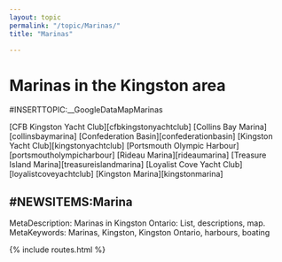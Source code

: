 ```yaml
---
layout: topic
permalink: "/topic/Marinas/"
title: "Marinas"

---
```


<h1>Marinas in the Kingston area</h1>

#INSERTTOPIC:__GoogleDataMapMarinas

[CFB Kingston Yacht Club][cfbkingstonyachtclub]
[Collins Bay Marina][collinsbaymarina]
[Confederation Basin][confederationbasin]
[Kingston Yacht Club][kingstonyachtclub]
[Portsmouth Olympic Harbour][portsmoutholympicharbour]
[Rideau Marina][rideaumarina]
[Treasure Island Marina][treasureislandmarina]
[Loyalist Cove Yacht Club][loyalistcoveyachtclub]
[Kingston Marina][kingstonmarina]

#NEWSITEMS:Marina
----
MetaDescription: Marinas in Kingston Ontario: List, descriptions, map.
MetaKeywords: Marinas, Kingston, Kingston Ontario, harbours, boating

{% include routes.html %}
